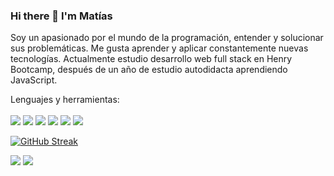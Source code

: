 ### Hi there 👋 I'm Matías

Soy un apasionado por el mundo de la programación, entender y solucionar sus problemáticas. Me gusta aprender y aplicar constantemente nuevas tecnologías.
Actualmente estudio desarrollo web full stack en Henry Bootcamp, después de un año de estudio autodidacta aprendiendo JavaScript.

Lenguajes y herramientas:
<br />
<br />
<img src="https://img.shields.io/badge/-HTML5-E34F26?logo=html5&logoColor=white&style=for-the-badge&logoWidth=20">
<img src="https://img.shields.io/badge/-css3-1572B6?logo=css3&style=for-the-badge&logoWidth=20">
<img src="https://img.shields.io/badge/-ReactJS-black?logo=react&style=for-the-badge&logoWidth=20">
<img src="https://img.shields.io/badge/-Redux-764ABC?logo=redux&style=for-the-badge&logoWidth=20">
<img src="https://img.shields.io/badge/-Styled%20components-DB7093?logo=styledcomponents&logoColor=white&style=for-the-badge&logoWidth=20">
<img src="https://img.shields.io/badge/-ExpressJS-white?logo=express&logoColor=black&style=for-the-badge&logoWidth=20">





<!--
**Chappetm/chappetm** is a ✨ _special_ ✨ repository because its `README.md` (this file) appears on your GitHub profile.

Here are some ideas to get you started:

- 🔭 I’m currently working on ...
- 🌱 I’m currently learning ...
- 👯 I’m looking to collaborate on ...
- 🤔 I’m looking for help with ...
- 💬 Ask me about ...
- 📫 How to reach me: ...
- 😄 Pronouns: ...
- ⚡ Fun fact: ...
-->
[![GitHub Streak](http://github-readme-streak-stats.herokuapp.com?user=chappetm&theme=tokyonight_duo&hide_border=true)](https://git.io/streak-stats)

<a target="_blank" href="www.linkedin.com/in/matias-chappet
"><img src="https://img.shields.io/badge/-LinkedIn-0077B5?style=for-the-badge&logo=Linkedin&logoColor=white"></img></a>
<a target="_blank" href="mailto:matiaschappet@gmail.com"><img src="https://img.shields.io/badge/-Gmail-D14836?style=for-the-badge&logo=Gmail&logoColor=white"></img></a>
